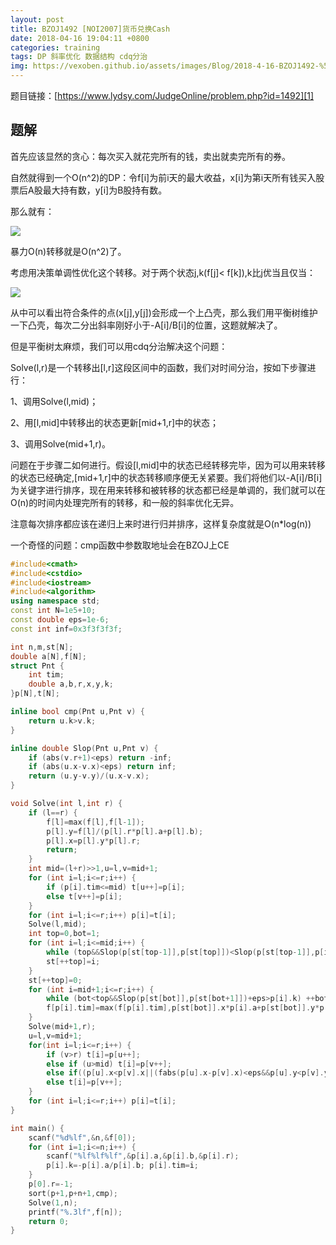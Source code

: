 ```yaml
---
layout: post
title: BZOJ1492 [NOI2007]货币兑换Cash
date: 2018-04-16 19:04:11 +0800
categories: training
tags: DP 斜率优化 数据结构 cdq分治
img: https://vexoben.github.io/assets/images/Blog/2018-4-16-BZOJ1492-%5BNoi2007%5D%E8%B4%A7%E5%B8%81%E5%85%91%E6%8D%A2Cash.JPG
---
```


题目链接：[https://www.lydsy.com/JudgeOnline/problem.php?id=1492][1]

## **题解**

首先应该显然的贪心：每次买入就花完所有的钱，卖出就卖完所有的券。

自然就得到一个O(n^2)的DP：令f[i]为前i天的最大收益，x[i]为第i天所有钱买入股票后A股最大持有数，y[i]为B股持有数。

那么就有：

![][2]

暴力O(n)转移就是O(n^2)了。

考虑用决策单调性优化这个转移。对于两个状态j,k(f[j]< f[k]),k比j优当且仅当：

![][3]

从中可以看出符合条件的点(x[j],y[j])会形成一个上凸壳，那么我们用平衡树维护一下凸壳，每次二分出斜率刚好小于-A[i]/B[i]的位置，这题就解决了。

但是平衡树太麻烦，我们可以用cdq分治解决这个问题：

Solve(l,r)是一个转移出[l,r]这段区间中的函数，我们对时间分治，按如下步骤进行：

1、调用Solve(l,mid)；

2、用[l,mid]中转移出的状态更新[mid+1,r]中的状态；

3、调用Solve(mid+1,r)。

问题在于步骤二如何进行。假设[l,mid]中的状态已经转移完毕，因为可以用来转移的状态已经确定,[mid+1,r]中的状态转移顺序便无关紧要。我们将他们以-A[i]/B[i]为关键字进行排序，现在用来转移和被转移的状态都已经是单调的，我们就可以在O(n)的时间内处理完所有的转移，和一般的斜率优化无异。

注意每次排序都应该在递归上来时进行归并排序，这样复杂度就是O(n*log(n))

一个奇怪的问题：cmp函数中参数取地址会在BZOJ上CE

```cpp
#include<cmath>
#include<cstdio>
#include<iostream>
#include<algorithm>
using namespace std;
const int N=1e5+10;
const double eps=1e-6;
const int inf=0x3f3f3f3f;

int n,m,st[N];
double a[N],f[N];
struct Pnt {
	int tim;
	double a,b,r,x,y,k;
}p[N],t[N];

inline bool cmp(Pnt u,Pnt v) {
	return u.k>v.k;
}

inline double Slop(Pnt u,Pnt v) {
	if (abs(v.r+1)<eps) return -inf;
	if (abs(u.x-v.x)<eps) return inf;
	return (u.y-v.y)/(u.x-v.x);
}

void Solve(int l,int r) {
	if (l==r) {
		f[l]=max(f[l],f[l-1]);
		p[l].y=f[l]/(p[l].r*p[l].a+p[l].b);
		p[l].x=p[l].y*p[l].r;
		return;
	}
	int mid=(l+r)>>1,u=l,v=mid+1;
	for (int i=l;i<=r;i++) {
		if (p[i].tim<=mid) t[u++]=p[i];
		else t[v++]=p[i];
	}
	for (int i=l;i<=r;i++) p[i]=t[i];
	Solve(l,mid);
	int top=0,bot=1;
	for (int i=l;i<=mid;i++) {
		while (top&&Slop(p[st[top-1]],p[st[top]])<Slop(p[st[top-1]],p[i])+eps) --top;
		st[++top]=i;
	}
	st[++top]=0;
	for (int i=mid+1;i<=r;i++) {
		while (bot<top&&Slop(p[st[bot]],p[st[bot+1]])+eps>p[i].k) ++bot;
		f[p[i].tim]=max(f[p[i].tim],p[st[bot]].x*p[i].a+p[st[bot]].y*p[i].b);
	}
	Solve(mid+1,r);
	u=l,v=mid+1;
	for(int i=l;i<=r;i++) {
		if (v>r) t[i]=p[u++];
		else if (u>mid) t[i]=p[v++];
		else if((p[u].x<p[v].x||(fabs(p[u].x-p[v].x)<eps&&p[u].y<p[v].y))) t[i]=p[u++];
		else t[i]=p[v++];
    }
	for (int i=l;i<=r;i++) p[i]=t[i];
}

int main() {
	scanf("%d%lf",&n,&f[0]);
	for (int i=1;i<=n;i++) {
		scanf("%lf%lf%lf",&p[i].a,&p[i].b,&p[i].r);
		p[i].k=-p[i].a/p[i].b; p[i].tim=i;
	}
	p[0].r=-1;
	sort(p+1,p+n+1,cmp);
	Solve(1,n);
	printf("%.3lf",f[n]);
	return 0;
}
```

[1]:https://www.lydsy.com/JudgeOnline/problem.php?id=1492
[2]: https://vexoben.github.io/assets/images/Blog/2018-4-16-BZOJ1492-%5BNoi2007%5D%E8%B4%A7%E5%B8%81%E5%85%91%E6%8D%A2Cash%282%29.JPG
[3]: https://vexoben.github.io/assets/images/Blog/2018-4-16-BZOJ1492-%5BNoi2007%5D%E8%B4%A7%E5%B8%81%E5%85%91%E6%8D%A2Cash(3).JPG